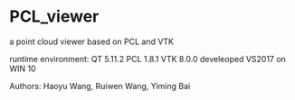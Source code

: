 # PCL_viewer
a point cloud viewer based on PCL and VTK

runtime environment:
QT 5.11.2
PCL 1.8.1
VTK 8.0.0
develeoped VS2017 on WIN 10

Authors: Haoyu Wang, Ruiwen Wang, Yiming Bai

